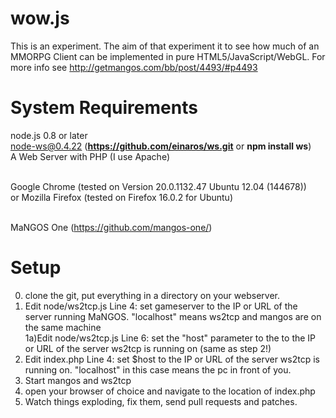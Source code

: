 wow.js
======

This is an experiment. The aim of that experiment it to see how much of an MMORPG Client can be implemented in pure HTML5/JavaScript/WebGL. For more info see http://getmangos.com/bb/post/4493/#p4493

System Requirements
======
node.js 0.8 or later<br>
node-ws@0.4.22 (<b>https://github.com/einaros/ws.git</b> or <b>npm install ws</b>)<br>
A Web Server with PHP (I use Apache)<br><br>

Google Chrome (tested on Version 20.0.1132.47 Ubuntu 12.04 (144678)) <br>
or Mozilla Firefox (tested on Firefox 16.0.2 for Ubuntu)<br><br>

MaNGOS One (https://github.com/mangos-one/)

Setup
======
0) clone the git, put everything in a directory on your webserver. <br>
1) Edit node/ws2tcp.js Line 4: set gameserver to the IP or URL of the server running MaNGOS. "localhost" means ws2tcp and mangos are on the same machine<br>
1a)Edit node/ws2tcp.js Line 6: set the "host" parameter to the to the IP or URL of the server ws2tcp is running on (same as step 2!)<br>
2) Edit index.php Line 4: set $host to the IP or URL of the server ws2tcp is running on. "localhost" in this case means the pc in front of you.<br>
3) Start mangos and ws2tcp<br>
4) open your browser of choice and navigate to the location of index.php<br>
5) Watch things exploding, fix them, send pull requests and patches.<br>